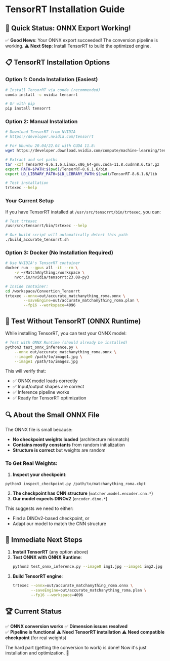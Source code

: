# TensorRT Installation Guide

## 🚀 **Quick Status: ONNX Export Working!**

✅ **Good News**: Your ONNX export succeeded! The conversion pipeline is working.
⚠️ **Next Step**: Install TensorRT to build the optimized engine.

## 📋 **TensorRT Installation Options**

### Option 1: Conda Installation (Easiest)
```bash
# Install TensorRT via conda (recommended)
conda install -c nvidia tensorrt

# Or with pip
pip install tensorrt
```

### Option 2: Manual Installation
```bash
# Download TensorRT from NVIDIA
# https://developer.nvidia.com/tensorrt

# For Ubuntu 20.04/22.04 with CUDA 11.8:
wget https://developer.download.nvidia.com/compute/machine-learning/tensorrt/8.6.1/tgz/TensorRT-8.6.1.6.Linux.x86_64-gnu.cuda-11.8.cudnn8.6.tar.gz

# Extract and set paths
tar -xzf TensorRT-8.6.1.6.Linux.x86_64-gnu.cuda-11.8.cudnn8.6.tar.gz
export PATH=$PATH:$(pwd)/TensorRT-8.6.1.6/bin
export LD_LIBRARY_PATH=$LD_LIBRARY_PATH:$(pwd)/TensorRT-8.6.1.6/lib

# Test installation
trtexec --help
```

### Your Current Setup
If you have TensorRT installed at `/usr/src/tensorrt/bin/trtexec`, you can:

```bash
# Test trtexec
/usr/src/tensorrt/bin/trtexec --help

# Our build script will automatically detect this path
./build_accurate_tensorrt.sh
```

### Option 3: Docker (No Installation Required)
```bash
# Use NVIDIA's TensorRT container
docker run --gpus all -it --rm \
    -v ~/MatchAnything:/workspace \
    nvcr.io/nvidia/tensorrt:23.08-py3

# Inside container:
cd /workspace/Convertion_Tensorrt
trtexec --onnx=out/accurate_matchanything_roma.onnx \
        --saveEngine=out/accurate_matchanything_roma.plan \
        --fp16 --workspace=4096
```

## 🧪 **Test Without TensorRT (ONNX Runtime)**

While installing TensorRT, you can test your ONNX model:

```bash
# Test with ONNX Runtime (should already be installed)
python3 test_onnx_inference.py \
    --onnx out/accurate_matchanything_roma.onnx \
    --image0 /path/to/image1.jpg \
    --image1 /path/to/image2.jpg
```

This will verify that:
- ✅ ONNX model loads correctly
- ✅ Input/output shapes are correct
- ✅ Inference pipeline works
- ✅ Ready for TensorRT optimization

## 🔍 **About the Small ONNX File**

The ONNX file is small because:
- **No checkpoint weights loaded** (architecture mismatch)
- **Contains mostly constants** from random initialization
- **Structure is correct** but weights are random

### To Get Real Weights:

1. **Inspect your checkpoint**:
```bash
python3 inspect_checkpoint.py /path/to/matchanything_roma.ckpt
```

2. **The checkpoint has CNN structure** (`matcher.model.encoder.cnn.*`)
3. **Our model expects DINOv2** (`encoder.dino.*`)

This suggests we need to either:
- Find a DINOv2-based checkpoint, or
- Adapt our model to match the CNN structure

## 🎯 **Immediate Next Steps**

1. **Install TensorRT** (any option above)
2. **Test ONNX with ONNX Runtime**:
   ```bash
   python3 test_onnx_inference.py --image0 img1.jpg --image1 img2.jpg
   ```
3. **Build TensorRT engine**:
   ```bash
   trtexec --onnx=out/accurate_matchanything_roma.onnx \
           --saveEngine=out/accurate_matchanything_roma.plan \
           --fp16 --workspace=4096
   ```

## 🏆 **Current Status**

✅ **ONNX conversion works**
✅ **Dimension issues resolved**  
✅ **Pipeline is functional**
⚠️ **Need TensorRT installation**
⚠️ **Need compatible checkpoint** (for real weights)

The hard part (getting the conversion to work) is done! Now it's just installation and optimization. 🚀